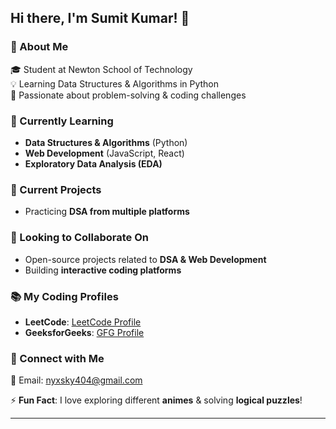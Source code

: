 ## Hi there, I'm Sumit Kumar! 👋

<!--
**nyxsky404/nyxsky404** is a ✨ _special_ ✨ repository because its `README.md` (this file) appears on your GitHub profile.
-->

### 🚀 About Me  
🎓 Student at Newton School of Technology  
💡 Learning Data Structures & Algorithms in Python  
🎯 Passionate about problem-solving & coding challenges  

### 🌱 Currently Learning  
- **Data Structures & Algorithms** (Python)  
- **Web Development** (JavaScript, React)  
- **Exploratory Data Analysis (EDA)** 

### 🔭 Current Projects  
- Practicing **DSA from multiple platforms**  

### 👯 Looking to Collaborate On  
- Open-source projects related to **DSA & Web Development**  
- Building **interactive coding platforms**  

### 📚 My Coding Profiles  
- **LeetCode**: [LeetCode Profile](https://leetcode.com/u/nyxsky/)  
- **GeeksforGeeks**: [GFG Profile](https://www.geeksforgeeks.org/user/nyxsky/)   

### 🔗 Connect with Me  
📧 Email: [nyxsky404@gmail.com](mailto:nyxsky404@gmail.com) 

⚡ **Fun Fact**: I love exploring different **animes** & solving **logical puzzles**!  

---
